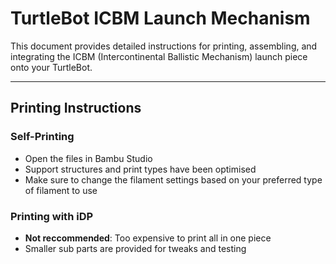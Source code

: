 # TurtleBot ICBM Launch Mechanism

This document provides detailed instructions for printing, assembling, and integrating the ICBM (Intercontinental Ballistic Mechanism) launch piece onto your TurtleBot.

---

## Printing Instructions

### Self-Printing
- Open the files in Bambu Studio
- Support structures and print types have been optimised
- Make sure to change the filament settings based on your preferred type of filament to use

### Printing with iDP
- **Not reccommended**: Too expensive to print all in one piece
- Smaller sub parts are provided for tweaks and testing
